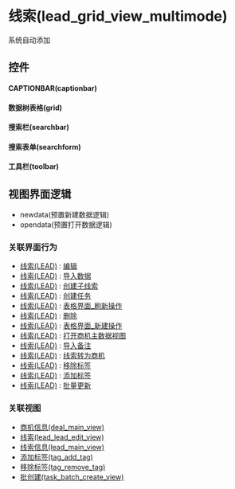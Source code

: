 # 线索(lead_grid_view_multimode)  <!-- {docsify-ignore-all} -->


系统自动添加



## 控件
#### CAPTIONBAR(captionbar)
#### 数据树表格(grid)
#### 搜索栏(searchbar)
#### 搜索表单(searchform)
#### 工具栏(toolbar)

## 视图界面逻辑
  * newdata(预置新建数据逻辑)
  * opendata(预置打开数据逻辑)


### 关联界面行为
  * [线索(LEAD)](module/crm/lead) : [编辑](module/crm/lead#界面行为)
  * [线索(LEAD)](module/crm/lead) : [导入数据](module/crm/lead#界面行为)
  * [线索(LEAD)](module/crm/lead) : [创建子线索](module/crm/lead#界面行为)
  * [线索(LEAD)](module/crm/lead) : [创建任务](module/crm/lead#界面行为)
  * [线索(LEAD)](module/crm/lead) : [表格界面_刷新操作](module/crm/lead#界面行为)
  * [线索(LEAD)](module/crm/lead) : [删除](module/crm/lead#界面行为)
  * [线索(LEAD)](module/crm/lead) : [表格界面_新建操作](module/crm/lead#界面行为)
  * [线索(LEAD)](module/crm/lead) : [打开商机主数据视图](module/crm/lead#界面行为)
  * [线索(LEAD)](module/crm/lead) : [导入备注](module/crm/lead#界面行为)
  * [线索(LEAD)](module/crm/lead) : [线索转为商机](module/crm/lead#界面行为)
  * [线索(LEAD)](module/crm/lead) : [移除标签](module/crm/lead#界面行为)
  * [线索(LEAD)](module/crm/lead) : [添加标签](module/crm/lead#界面行为)
  * [线索(LEAD)](module/crm/lead) : [批量更新](module/crm/lead#界面行为)

### 关联视图
  * [商机信息(deal_main_view)](app/view/deal_main_view)
  * [线索(lead_lead_edit_view)](app/view/lead_lead_edit_view)
  * [线索信息(lead_main_view)](app/view/lead_main_view)
  * [添加标签(tag_add_tag)](app/view/tag_add_tag)
  * [移除标签(tag_remove_tag)](app/view/tag_remove_tag)
  * [批创建(task_batch_create_view)](app/view/task_batch_create_view)

<script>
 const { createApp } = Vue
  createApp({
    data() {
      return {

      }
    }
  }).use(ElementPlus).mount('#app')
</script>